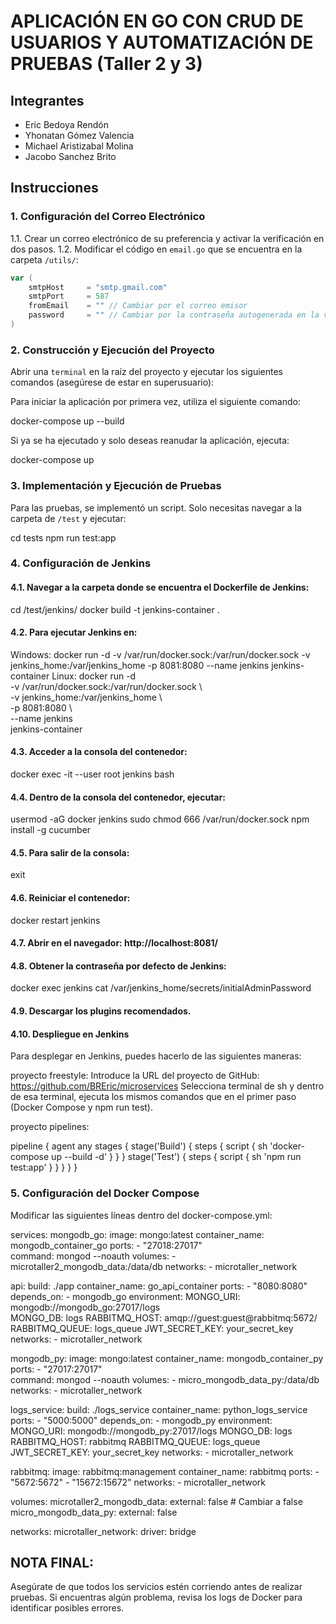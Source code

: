 # APLICACIÓN EN GO CON CRUD DE USUARIOS Y AUTOMATIZACIÓN DE PRUEBAS (Taller 2 y 3)

## Integrantes

- Eric Bedoya Rendón
- Yhonatan Gómez Valencia
- Michael Aristizabal Molina
- Jacobo Sanchez Brito

## Instrucciones

### 1. Configuración del Correo Electrónico

1.1. Crear un correo electrónico de su preferencia y activar la verificación en dos pasos.
1.2. Modificar el código en `email.go` que se encuentra en la carpeta `/utils/`:

   ```go
   var (
       smtpHost     = "smtp.gmail.com"
       smtpPort     = 587
       fromEmail    = "" // Cambiar por el correo emisor
       password     = "" // Cambiar por la contraseña autogenerada en la verificación de dos pasos
   )
```
### 2. Construcción y Ejecución del Proyecto

Abrir una `terminal` en la raíz del proyecto y ejecutar los siguientes comandos (asegúrese de estar en superusuario):

Para iniciar la aplicación por primera vez, utiliza el siguiente comando:

docker-compose up --build

Si ya se ha ejecutado y solo deseas reanudar la aplicación, ejecuta:

docker-compose up

### 3. Implementación y Ejecución de Pruebas
Para las pruebas, se implementó un script. Solo necesitas navegar a la carpeta de `/test` y ejecutar:

cd tests
npm run test:app

### 4. Configuración de Jenkins
#### 4.1. Navegar a la carpeta donde se encuentra el Dockerfile de Jenkins:
cd /test/jenkins/
docker build -t jenkins-container .

#### 4.2. Para ejecutar Jenkins en:
   Windows:
      docker run -d -v /var/run/docker.sock:/var/run/docker.sock -v jenkins_home:/var/jenkins_home -p 8081:8080 --name jenkins jenkins-container
   Linux:
      docker run -d \
  -v /var/run/docker.sock:/var/run/docker.sock \  
  -v jenkins_home:/var/jenkins_home \            
  -p 8081:8080 \                                 
  --name jenkins \
  jenkins-container

#### 4.3. Acceder a la consola del contenedor:
docker exec -it --user root jenkins bash

#### 4.4. Dentro de la consola del contenedor, ejecutar:
usermod -aG docker jenkins
sudo chmod 666 /var/run/docker.sock
npm install -g cucumber

#### 4.5. Para salir de la consola:
exit

#### 4.6. Reiniciar el contenedor:
docker restart jenkins

#### 4.7. Abrir en el navegador: http://localhost:8081/

#### 4.8. Obtener la contraseña por defecto de Jenkins:
docker exec jenkins cat /var/jenkins_home/secrets/initialAdminPassword

#### 4.9. Descargar los plugins recomendados.

#### 4.10. Despliegue en Jenkins
Para desplegar en Jenkins, puedes hacerlo de las siguientes maneras:

proyecto freestyle:
   Introduce la URL del proyecto de GitHub: https://github.com/BREric/microservices
Selecciona terminal de sh y dentro de esa terminal, ejecuta los mismos comandos que en el primer paso (Docker Compose y npm run test).

proyecto pipelines:

   pipeline {
    agent any
    stages {
        stage('Build') {
            steps {
                script {
                    sh 'docker-compose up --build -d'
                }
            }
        }
        stage('Test') {
            steps {
                script {
                    sh 'npm run test:app'
                }
            }
        }
    }
}



### 5. Configuración del Docker Compose
Modificar las siguientes líneas dentro del docker-compose.yml:

services:
  mongodb_go:
    image: mongo:latest
    container_name: mongodb_container_go
    ports:
      - "27018:27017"  
    command: mongod --noauth
    volumes:
      - microtaller2_mongodb_data:/data/db
    networks:
      - microtaller_network

  api:
    build: ./app
    container_name: go_api_container
    ports:
      - "8080:8080"
    depends_on:
      - mongodb_go
    environment:
      MONGO_URI: mongodb://mongodb_go:27017/logs  
      MONGO_DB: logs
      RABBITMQ_HOST: amqp://guest:guest@rabbitmq:5672/
      RABBITMQ_QUEUE: logs_queue
      JWT_SECRET_KEY: your_secret_key
    networks:
      - microtaller_network

  mongodb_py:
    image: mongo:latest
    container_name: mongodb_container_py
    ports:
      - "27017:27017"  
    command: mongod --noauth
    volumes:
      - micro_mongodb_data_py:/data/db
    networks:
      - microtaller_network

  logs_service:
    build: ./logs_service
    container_name: python_logs_service
    ports:
      - "5000:5000"
    depends_on:
      - mongodb_py
    environment:
      MONGO_URI: mongodb://mongodb_py:27017/logs
      MONGO_DB: logs
      RABBITMQ_HOST: rabbitmq
      RABBITMQ_QUEUE: logs_queue
      JWT_SECRET_KEY: your_secret_key
    networks:
      - microtaller_network

  rabbitmq:
    image: rabbitmq:management
    container_name: rabbitmq
    ports:
      - "5672:5672"
      - "15672:15672"
    networks:
      - microtaller_network

volumes:
  microtaller2_mongodb_data:
    external: false  # Cambiar a false
  micro_mongodb_data_py:
    external: false  

networks:
  microtaller_network:
    driver: bridge


## NOTA FINAL:

Asegúrate de que todos los servicios estén corriendo antes de realizar pruebas.
Si encuentras algún problema, revisa los logs de Docker para identificar posibles errores.

